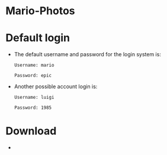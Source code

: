 # Mario-Photos

# Default login

- The default username and password for the login system is:

  ```Username: mario```
  
  ```Password: epic ```
  
- Another possible account login is:

  ```Username: luigi```
  
  ```Password: 1985```
  
  

# Download
-
